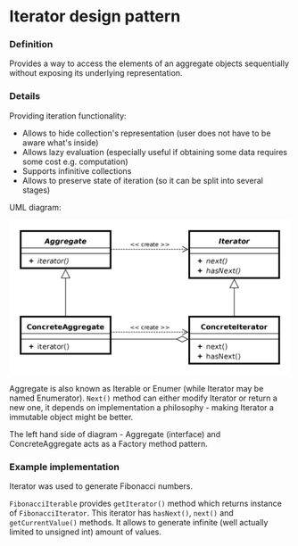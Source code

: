 Iterator design pattern
=======================

### Definition

Provides a way to access the elements of an aggregate objects sequentially without exposing 
its underlying representation.

### Details

Providing iteration functionality:

- Allows to hide collection's representation (user does not have to be aware what's inside)
- Allows lazy evaluation (especially useful if obtaining some data requires some cost e.g. computation)
- Supports infinitive collections
- Allows to preserve state of iteration (so it can be split into several stages)

UML diagram:

![](iterator.png)

Aggregate is also known as Iterable or Enumer (while Iterator may be named Enumerator).
`Next()` method can either modify Iterator or return a new one, it depends on
implementation a philosophy - making Iterator a immutable object might be better.

The left hand side of diagram - Aggregate (interface) and ConcreteAggregate acts
as a Factory method pattern.

### Example implementation

Iterator was used to generate Fibonacci numbers.

`FibonacciIterable` provides `getIterator()` method which returns instance of
`FibonacciIterator`. This iterator has `hasNext()`, `next()` and `getCurrentValue()`
methods. It allows to generate infinite (well actually limited to unsigned int) amount
of values.
